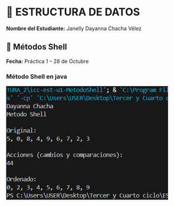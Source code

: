 # 🧩 ESTRUCTURA DE DATOS

**Nombre del Estudiante:** Janelly Dayanna Chacha Vélez  

## 🧠 Métodos Shell

**Fecha:** Práctica 1 – 28 de Octubre

### Método Shell en java
![alt text](assets/MetodoShell.png)